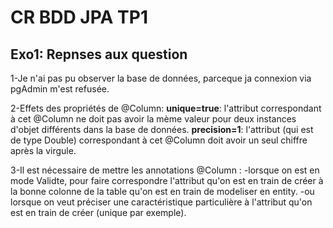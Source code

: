 # CR BDD JPA TP1
## Exo1: Repnses aux question

1-Je n'ai pas pu observer la base de données, parceque ja connexion via pgAdmin m'est refusée.

2-Effets des propriétés de @Column:
**unique=true**: l'attribut correspondant à cet @Column ne doit pas avoir la mème valeur pour deux instances d'objet différents dans la base de données.
**precision=1**: l'attribut (qui est de type Double) correspondant à cet @Column doit avoir un seul chiffre après la virgule.

3-Il est nécessaire de mettre les annotations @Column :
-lorsque on est en mode Validte, pour faire correspondre l'attribut qu'on est en train de créer à la bonne colonne de la table qu'on est en train de modeliser en entity.
-ou lorsque on veut préciser une caractéristique particulière à l'attribut qu'on est en train de créer (unique par exemple).
